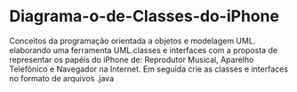 # Diagrama-o-de-Classes-do-iPhone
Conceitos da programação orientada a objetos e modelagem UML. elaborando uma ferramenta UML.classes e interfaces com a proposta de representar os papéis do iPhone de: Reprodutor Musical, Aparelho Telefônico e Navegador na Internet. Em seguida crie as classes e interfaces no formato de arquivos .java

